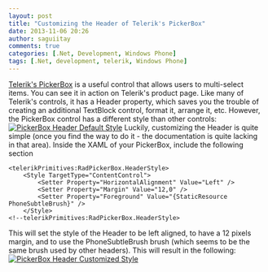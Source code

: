 ```yaml
---
layout: post
title: "Customizing the Header of Telerik's PickerBox"
date: 2013-11-06 20:26
author: saguiitay
comments: true
categories: [.Net, Development, Windows Phone]
tags: [.Net, development, telerik, Windows Phone]
---
```

[Telerik's PickerBox](http://www.telerik.com/products/windows-phone/overview/all-controls/pickerbox.aspx) is a useful control that allows users to multi-select items. You can see it in action on Telerik's product page. Like many of Telerik's controls, it has a Header property, which saves you the trouble of creating an additional TextBlock control, format it, arrange it, etc. However, the PickerBox control has a different style than other controls: [![PickerBox Header Default Style]({{site.url}}/images/pickerbox-header-default-style.png)](http://itaysagui.files.wordpress.com/2013/11/pickerbox-header-default-style.png) Luckily, customizing the Header is quite simple (once you find the way to do it - the documentation is quite lacking in that area). Inside the XAML of your PickerBox, include the following section

    <telerikPrimitives:RadPickerBox.HeaderStyle>
        <Style TargetType="ContentControl">
            <Setter Property="HorizontalAlignment" Value="Left" />
            <Setter Property="Margin" Value="12,0" />
            <Setter Property="Foreground" Value="{StaticResource PhoneSubtleBrush}" />
        </Style>
    <!--telerikPrimitives:RadPickerBox.HeaderStyle>

This will set the style of the Header to be left aligned, to have a 12 pixels margin, and to use the PhoneSubtleBrush brush (which seems to be the same brush used by other headers). This will result in the following: [![PickerBox Header Customized Style]({{site.url}}/images/pickerbox-header-customized-style.png)](http://itaysagui.files.wordpress.com/2013/11/pickerbox-header-customized-style.png)


